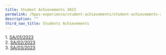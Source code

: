 ```yaml
---
title: Student Achievements 2023
permalink: /hpps-experience/student-achievements/student-achievements-2023/
description: ""
third_nav_title: Students Achievements
---
```

1. [SA/01/2023](/files/SA_01_2023.pdf)  
2. [SA/02/2023](/files/SA-02-23.pdf)<br>
3. [SA/03/2023](/files/SA-03-23_Mar%2023%20Stds%20Achievemt.pdf)
